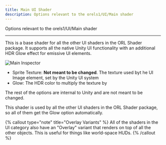 ```yaml
---
title: Main UI Shader
description: Options relevant to the orels1/UI/Main shader
---
```


Options relevant to the orels1/UI/Main shader

---

This is a base shader for all the other UI shaders in the ORL Shader package. It supports all the native Unity UI functionality with an additional HDR Glow effect for emissive UI elements.

![Main Inspector](/img/docs/ui/base-shader/ui-base-shader-inspector.png "Main Inspector")

- Sprite Texture: **Not meant to be changed**. The texture used byt he UI Image element, set by the Unity UI system
- Glow: The HDR color to multiply the texture by

The rest of the options are internal to Unity and are not meant to be changed.

This shader is used by all the other UI shaders in the ORL Shader package, so all of them get the Glow option automatically.

{% callout type="note" title="Overlay Variants" %}
All of the shaders in the UI category also have an "Overlay" variant that renders on top of all the other objects. This is useful for things like world-space HUDs.
{% /callout %}